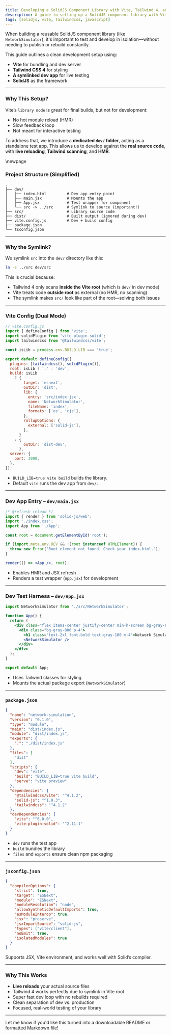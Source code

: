 ```yaml
---
title: Developing a SolidJS Component Library with Vite, Tailwind 4, and a Dev App
description: A guide to setting up a SolidJS component library with Vite, Tailwind CSS 4, and a symlinked dev app for live testing.
tags: [solidjs, vite, tailwindcss, javascript]
---
```


When building a reusable SolidJS component library (like `NetworkSimulator`), it's important to test and develop in isolation—without needing to publish or rebuild constantly.

This guide outlines a clean development setup using:

- **Vite** for bundling and dev server
- **Tailwind CSS 4** for styling
- **A symlinked dev app** for live testing
- **SolidJS** as the framework

---

### Why This Setup?

Vite’s `library mode` is great for final builds, but not for development:

- No hot module reload (HMR)
- Slow feedback loop
- Not meant for interactive testing

To address that, we introduce a **dedicated `dev/` folder**, acting as a standalone test app. This allows us to develop against the **real source code**, with **live reloading**, **Tailwind scanning**, and **HMR**.

\newpage

### Project Structure (Simplified)

```
.
├── dev/
│   ├── index.html         # Dev app entry point
│   ├── main.jsx           # Mounts the app
│   ├── App.jsx            # Test wrapper for component
│   └── src -> ../src      # Symlink to source (important!)
├── src/                   # Library source code
├── dist/                  # Built output (ignored during dev)
├── vite.config.js         # Dev + build config
├── package.json
└── tsconfig.json
```

---

### Why the Symlink?

We symlink `src` into the `dev/` directory like this:

```bash
ln -s ../src dev/src
```

This is crucial because:

- Tailwind 4 only scans **inside the Vite root** (which is `dev/` in dev mode)
- Vite treats code **outside root** as external (no HMR, no scanning)
- The symlink makes `src/` look like part of the root—solving both issues

---

### Vite Config (Dual Mode)

```js
// vite.config.js
import { defineConfig } from 'vite';
import solidPlugin from 'vite-plugin-solid';
import tailwindcss from '@tailwindcss/vite';

const isLib = process.env.BUILD_LIB === 'true';

export default defineConfig({
  plugins: [tailwindcss(), solidPlugin()],
  root: isLib ? '.' : 'dev',
  build: isLib
    ? {
        target: 'esnext',
        outDir: 'dist',
        lib: {
          entry: 'src/index.jsx',
          name: 'NetworkSimulator',
          fileName: 'index',
          formats: ['es', 'cjs'],
        },
        rollupOptions: {
          external: ['solid-js'],
        },
      }
    : {
        outDir: 'dist-dev',
      },
  server: {
    port: 3000,
  },
});
```

- `BUILD_LIB=true vite build` builds the library.
- Default `vite` runs the dev app from `dev/`.

---

### Dev App Entry – `dev/main.jsx`

```jsx
/* @refresh reload */
import { render } from 'solid-js/web';
import './index.css';
import App from './App';

const root = document.getElementById('root');

if (import.meta.env.DEV && !(root instanceof HTMLElement)) {
  throw new Error('Root element not found. Check your index.html.');
}

render(() => <App />, root);
```

- Enables HMR and JSX refresh
- Renders a test wrapper (`App.jsx`) for development

---

### Dev Test Harness – `dev/App.jsx`

```jsx
import NetworkSimulator from './src/NetworkSimulator';

function App() {
  return (
    <div class="flex items-center justify-center min-h-screen bg-gray-800">
      <div class="bg-gray-800 p-4">
        <h1 class="text-2xl font-bold text-gray-100 m-4">Network Simulator Test</h1>
        <NetworkSimulator />
      </div>
    </div>
  );
}

export default App;
```

- Uses Tailwind classes for styling
- Mounts the actual package export (`NetworkSimulator`)

---

### `package.json`

```json
{
  "name": "network-simulation",
  "version": "0.1.0",
  "type": "module",
  "main": "dist/index.js",
  "module": "dist/index.js",
  "exports": {
    ".": "./dist/index.js"
  },
  "files": [
    "dist"
  ],
  "scripts": {
    "dev": "vite",
    "build": "BUILD_LIB=true vite build",
    "serve": "vite preview"
  },
  "dependencies": {
    "@tailwindcss/vite": "^4.1.2",
    "solid-js": "^1.9.3",
    "tailwindcss": "^4.1.2"
  },
  "devDependencies": {
    "vite": "^6.0.0",
    "vite-plugin-solid": "^2.11.1"
  }
}
```

- `dev` runs the test app
- `build` bundles the library
- `files` and `exports` ensure clean npm packaging

---

### `jsconfig.json`

```json
{
  "compilerOptions": {
    "strict": true,
    "target": "ESNext",
    "module": "ESNext",
    "moduleResolution": "node",
    "allowSyntheticDefaultImports": true,
    "esModuleInterop": true,
    "jsx": "preserve",
    "jsxImportSource": "solid-js",
    "types": ["vite/client"],
    "noEmit": true,
    "isolatedModules": true
  }
}
```

Supports JSX, Vite environment, and works well with Solid’s compiler.

---

### Why This Works

- **Live reloads** your actual source files
- Tailwind 4 works perfectly due to symlink in Vite root
- Super fast dev loop with no rebuilds required
- Clean separation of dev vs. production
- Focused, real-world testing of your library

---

Let me know if you'd like this turned into a downloadable README or formatted Markdown file!